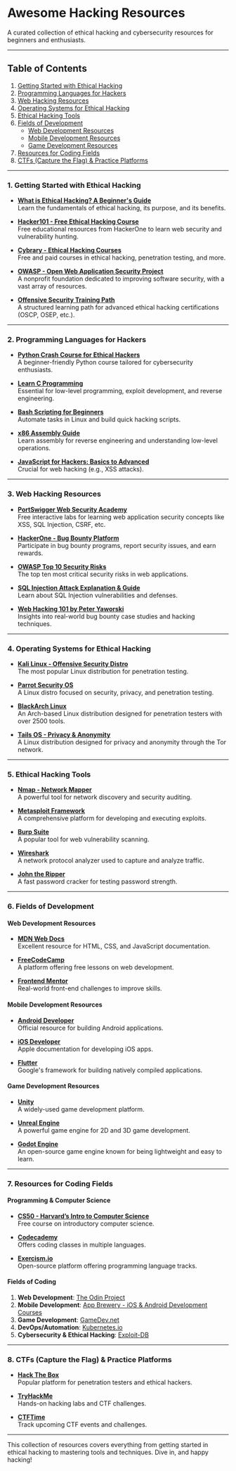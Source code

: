 # Awesome Hacking Resources

A curated collection of ethical hacking and cybersecurity resources for beginners and enthusiasts.

---

## Table of Contents

1. [Getting Started with Ethical Hacking](#getting-started-with-ethical-hacking)
2. [Programming Languages for Hackers](#programming-languages-for-hackers)
3. [Web Hacking Resources](#web-hacking-resources)
4. [Operating Systems for Ethical Hacking](#operating-systems-for-ethical-hacking)
5. [Ethical Hacking Tools](#ethical-hacking-tools)
6. [Fields of Development](#fields-of-development)
   - [Web Development Resources](#web-development-resources)
   - [Mobile Development Resources](#mobile-development-resources)
   - [Game Development Resources](#game-development-resources)
7. [Resources for Coding Fields](#resources-for-coding-fields)
8. [CTFs (Capture the Flag) & Practice Platforms](#ctfs-capture-the-flag--practice-platforms)

---

### 1. Getting Started with Ethical Hacking

- **[What is Ethical Hacking? A Beginner's Guide](https://www.simplilearn.com/tutorials/ethical-hacking-tutorial/what-is-ethical-hacking)**  
  Learn the fundamentals of ethical hacking, its purpose, and its benefits.

- **[Hacker101 - Free Ethical Hacking Course](https://www.hacker101.com/)**  
  Free educational resources from HackerOne to learn web security and vulnerability hunting.

- **[Cybrary - Ethical Hacking Courses](https://www.cybrary.it/course/ethical-hacking/)**  
  Free and paid courses in ethical hacking, penetration testing, and more.

- **[OWASP - Open Web Application Security Project](https://owasp.org/)**  
  A nonprofit foundation dedicated to improving software security, with a vast array of resources.

- **[Offensive Security Training Path](https://www.offensive-security.com/learning-path/)**  
  A structured learning path for advanced ethical hacking certifications (OSCP, OSEP, etc.).

---

### 2. Programming Languages for Hackers

- **[Python Crash Course for Ethical Hackers](https://www.udemy.com/course/python-for-ethical-hacking/)**  
  A beginner-friendly Python course tailored for cybersecurity enthusiasts.

- **[Learn C Programming](https://www.learn-c.org/)**  
  Essential for low-level programming, exploit development, and reverse engineering.

- **[Bash Scripting for Beginners](https://linuxhint.com/bash_scripting_beginner_guide/)**  
  Automate tasks in Linux and build quick hacking scripts.

- **[x86 Assembly Guide](https://www.cs.virginia.edu/~evans/cs216/guides/x86.html)**  
  Learn assembly for reverse engineering and understanding low-level operations.

- **[JavaScript for Hackers: Basics to Advanced](https://javascript.info/)**  
  Crucial for web hacking (e.g., XSS attacks).

---

### 3. Web Hacking Resources

- **[PortSwigger Web Security Academy](https://portswigger.net/web-security)**  
  Free interactive labs for learning web application security concepts like XSS, SQL Injection, CSRF, etc.

- **[HackerOne - Bug Bounty Platform](https://www.hackerone.com/)**  
  Participate in bug bounty programs, report security issues, and earn rewards.

- **[OWASP Top 10 Security Risks](https://owasp.org/www-project-top-ten/)**  
  The top ten most critical security risks in web applications.

- **[SQL Injection Attack Explanation & Guide](https://www.acunetix.com/websitesecurity/sql-injection/)**  
  Learn about SQL Injection vulnerabilities and defenses.

- **[Web Hacking 101 by Peter Yaworski](https://leanpub.com/web-hacking-101)**  
  Insights into real-world bug bounty case studies and hacking techniques.

---

### 4. Operating Systems for Ethical Hacking

- **[Kali Linux - Offensive Security Distro](https://www.kali.org/)**  
  The most popular Linux distribution for penetration testing.

- **[Parrot Security OS](https://www.parrotsec.org/)**  
  A Linux distro focused on security, privacy, and penetration testing.

- **[BlackArch Linux](https://blackarch.org/)**  
  An Arch-based Linux distribution designed for penetration testers with over 2500 tools.

- **[Tails OS - Privacy & Anonymity](https://tails.boum.org/)**  
  A Linux distribution designed for privacy and anonymity through the Tor network.

---

### 5. Ethical Hacking Tools

- **[Nmap - Network Mapper](https://nmap.org/)**  
  A powerful tool for network discovery and security auditing.

- **[Metasploit Framework](https://www.metasploit.com/)**  
  A comprehensive platform for developing and executing exploits.

- **[Burp Suite](https://portswigger.net/burp)**  
  A popular tool for web vulnerability scanning.

- **[Wireshark](https://www.wireshark.org/)**  
  A network protocol analyzer used to capture and analyze traffic.

- **[John the Ripper](https://www.openwall.com/john/)**  
  A fast password cracker for testing password strength.

---

### 6. Fields of Development

#### Web Development Resources

- **[MDN Web Docs](https://developer.mozilla.org/)**  
  Excellent resource for HTML, CSS, and JavaScript documentation.

- **[FreeCodeCamp](https://www.freecodecamp.org/)**  
  A platform offering free lessons on web development.

- **[Frontend Mentor](https://www.frontendmentor.io/)**  
  Real-world front-end challenges to improve skills.

#### Mobile Development Resources

- **[Android Developer](https://developer.android.com/)**  
  Official resource for building Android applications.

- **[iOS Developer](https://developer.apple.com/)**  
  Apple documentation for developing iOS apps.

- **[Flutter](https://flutter.dev/)**  
  Google's framework for building natively compiled applications.

#### Game Development Resources

- **[Unity](https://unity.com/)**  
  A widely-used game development platform.

- **[Unreal Engine](https://www.unrealengine.com/en-US/)**  
  A powerful game engine for 2D and 3D game development.

- **[Godot Engine](https://godotengine.org/)**  
  An open-source game engine known for being lightweight and easy to learn.

---

### 7. Resources for Coding Fields

#### Programming & Computer Science

- **[CS50 - Harvard’s Intro to Computer Science](https://cs50.harvard.edu/)**  
  Free course on introductory computer science.

- **[Codecademy](https://www.codecademy.com/)**  
  Offers coding classes in multiple languages.

- **[Exercism.io](https://exercism.io/)**  
  Open-source platform offering programming language tracks.

#### Fields of Coding

1. **Web Development**: [The Odin Project](https://www.theodinproject.com/)
2. **Mobile Development**: [App Brewery - iOS & Android Development Courses](https://www.appbrewery.co/)
3. **Game Development**: [GameDev.net](https://www.gamedev.net/)
4. **DevOps/Automation**: [Kubernetes.io](https://kubernetes.io/)
5. **Cybersecurity & Ethical Hacking**: [Exploit-DB](https://www.exploit-db.com/)

---

### 8. CTFs (Capture the Flag) & Practice Platforms

- **[Hack The Box](https://www.hackthebox.eu/)**  
  Popular platform for penetration testers and ethical hackers.

- **[TryHackMe](https://tryhackme.com/)**  
  Hands-on hacking labs and CTF challenges.

- **[CTFTime](https://ctftime.org/)**  
  Track upcoming CTF events and challenges.

---

This collection of resources covers everything from getting started in ethical hacking to mastering tools and techniques. Dive in, and happy hacking!
